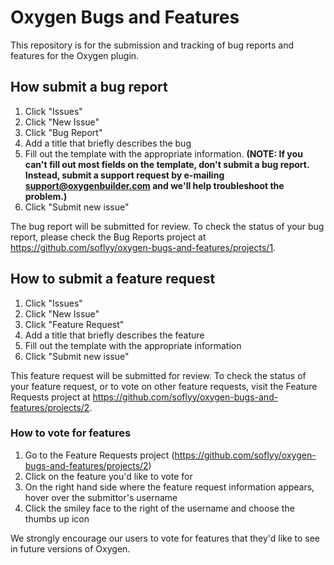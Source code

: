 # Oxygen Bugs and Features

This repository is for the submission and tracking of bug reports and features for the Oxygen plugin.

How submit a bug report
---

1. Click "Issues"
2. Click "New Issue"
3. Click "Bug Report"
4. Add a title that briefly describes the bug
5. Fill out the template with the appropriate information.
 **(NOTE: If you can't fill out most fields on the template, don't submit a bug report. Instead, submit a support request by e-mailing support@oxygenbuilder.com and we'll help troubleshoot the problem.)**
6. Click "Submit new issue"

The bug report will be submitted for review. To check the status of your bug report, please check the Bug Reports project at https://github.com/soflyy/oxygen-bugs-and-features/projects/1.

How to submit a feature request
---

1. Click "Issues"
2. Click "New Issue"
3. Click "Feature Request"
4. Add a title that briefly describes the feature
5. Fill out the template with the appropriate information
6. Click "Submit new issue"

This feature request will be submitted for review. To check the status of your feature request, or to vote on other feature requests, visit the Feature Requests project at https://github.com/soflyy/oxygen-bugs-and-features/projects/2.

### How to vote for features

1. Go to the Feature Requests project (https://github.com/soflyy/oxygen-bugs-and-features/projects/2)
2. Click on the feature you'd like to vote for
3. On the right hand side where the feature request information appears, hover over the submittor's username
4. Click the smiley face to the right of the username and choose the thumbs up icon

We strongly encourage our users to vote for features that they'd like to see in future versions of Oxygen.
